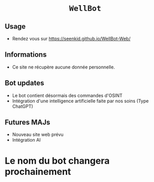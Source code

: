 <div align="center">
  <h1><code>WellBot</code></h1>
</div>

## Usage ##
- Rendez vous sur https://seenkid.github.io/WellBot-Web/

## Informations ##
- Ce site ne récupère aucune donnée personnelle.

## Bot updates ##
- Le bot contient désormais des commandes d'OSINT
- Intégration d'une intelligence artificielle faite par nos soins (Type ChatGPT)

## Futures MAJs ##
- Nouveau site web prévu
- Intégration AI

# Le nom du bot changera prochainement # 
